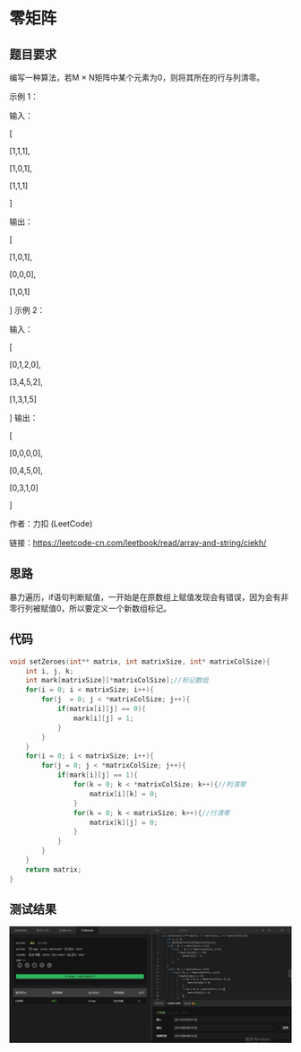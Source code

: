# 零矩阵
## 题目要求
编写一种算法，若M × N矩阵中某个元素为0，则将其所在的行与列清零。

示例 1：

输入：

[

  [1,1,1],
  
  [1,0,1],
  
  [1,1,1]
  
]

输出：

[

  [1,0,1],
  
  [0,0,0],
  
  [1,0,1]
  
]
示例 2：

输入：

[

  [0,1,2,0],
  
  [3,4,5,2],
  
  [1,3,1,5]
  
]
输出：

[

  [0,0,0,0],
  
  [0,4,5,0],
  
  [0,3,1,0]
  
]

作者：力扣 (LeetCode)

链接：https://leetcode-cn.com/leetbook/read/array-and-string/ciekh/
## 思路
暴力遍历，if语句判断赋值，一开始是在原数组上赋值发现会有错误，因为会有非零行列被赋值0，所以要定义一个新数组标记。
## 代码
```c
void setZeroes(int** matrix, int matrixSize, int* matrixColSize){
    int i, j, k;
    int mark[matrixSize][*matrixColSize];//标记数组
    for(i = 0; i < matrixSize; i++){
        for(j  = 0; j < *matrixColSize; j++){
            if(matrix[i][j] == 0){
                mark[i][j] = 1;
            }
        }
    }
    for(i = 0; i < matrixSize; i++){
        for(j = 0; j < *matrixColSize; j++){
            if(mark[i][j] == 1){
                for(k = 0; k < *matrixColSize; k++){//列清零
                    matrix[i][k] = 0;
                }
                for(k = 0; k < matrixSize; k++){//行清零
                    matrix[k][j] = 0;
                }
            }
        }
    }
    return matrix;
}
```
## 测试结果
![零矩阵](https://github.com/xycg529/Summer/blob/master/1.%E7%AE%97%E6%B3%95/%E9%9B%B6%E7%9F%A9%E9%98%B5.JPG)
